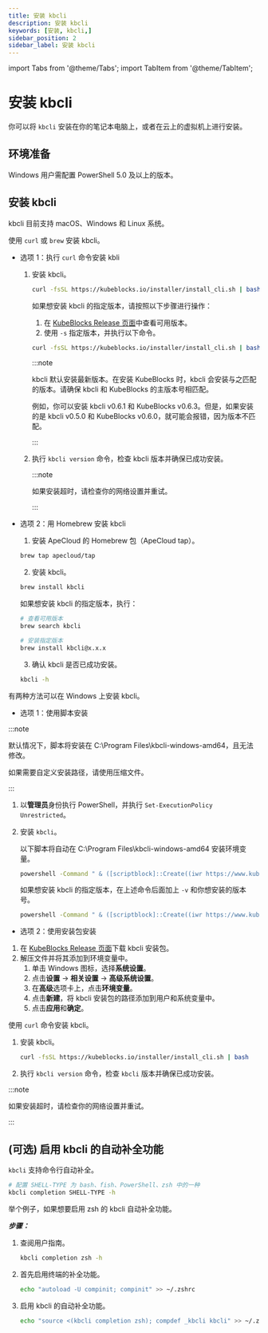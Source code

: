 ```yaml
---
title: 安装 kbcli 
description: 安装 kbcli 
keywords: [安装, kbcli,]
sidebar_position: 2
sidebar_label: 安装 kbcli
---
```


import Tabs from '@theme/Tabs';
import TabItem from '@theme/TabItem';

# 安装 kbcli

你可以将 `kbcli` 安装在你的笔记本电脑上，或者在云上的虚拟机上进行安装。

## 环境准备

Windows 用户需配置 PowerShell 5.0 及以上的版本。

## 安装 kbcli

kbcli 目前支持 macOS、Windows 和 Linux 系统。

<Tabs>
<TabItem value="macOS" label="macOS" default>

使用 `curl` 或 `brew` 安装 kbcli。

- 选项 1：执行 `curl` 命令安装 kbli

  1. 安装 kbcli。

      ```bash
      curl -fsSL https://kubeblocks.io/installer/install_cli.sh | bash
      ```

      如果想安装 kbcli 的指定版本，请按照以下步骤进行操作：
      
      1. 在 [KubeBlocks Release 页面](https://github.com/apecloud/kubeblocks/releases/)中查看可用版本。
      2. 使用 `-s` 指定版本，并执行以下命令。
        
        ```bash
        curl -fsSL https://kubeblocks.io/installer/install_cli.sh | bash -s x.x.x
        ```
    
      :::note

      kbcli 默认安装最新版本。在安装 KubeBlocks 时，kbcli 会安装与之匹配的版本。请确保 kbcli 和 KubeBlocks 的主版本号相匹配。

      例如，你可以安装 kbcli v0.6.1 和 KubeBlocks v0.6.3。但是，如果安装的是 kbcli v0.5.0 和 KubeBlocks v0.6.0，就可能会报错，因为版本不匹配。

      :::

  2. 执行 `kbcli version` 命令，检查 kbcli 版本并确保已成功安装。

      :::note

      如果安装超时，请检查你的网络设置并重试。

      :::

- 选项 2：用 Homebrew 安装 kbcli

  1. 安装 ApeCloud 的 Homebrew 包（ApeCloud tap）。
     
    ```bash
    brew tap apecloud/tap
    ```

  2. 安装 kbcli。
     
    ```bash
    brew install kbcli
    ```
      
    如果想安装 kbcli 的指定版本，执行：

    ```bash
    # 查看可用版本 
    brew search kbcli

    # 安装指定版本
    brew install kbcli@x.x.x
    ```
     
  3. 确认 kbcli 是否已成功安装。

    ```bash
    kbcli -h
    ```

  </TabItem>

  <TabItem value="Windows" label="Windows">

有两种方法可以在 Windows 上安装 kbcli。

- 选项 1：使用脚本安装

:::note

默认情况下，脚本将安装在 C:\Program Files\kbcli-windows-amd64，且无法修改。

如果需要自定义安装路径，请使用压缩文件。

:::

1. 以**管理员**身份执行 PowerShell，并执行 `Set-ExecutionPolicy Unrestricted`。
2. 安装 `kbcli`。

   以下脚本将自动在 C:\Program Files\kbcli-windows-amd64 安装环境变量。

    ```bash
    powershell -Command " & ([scriptblock]::Create((iwr https://www.kubeblocks.io/installer/install_cli.ps1)))"
    ```

    如果想安装 kbcli 的指定版本，在上述命令后面加上 `-v` 和你想安装的版本号。

    ```bash
    powershell -Command " & ([scriptblock]::Create((iwr https://www.kubeblocks.io/installer/install_cli.ps1))) -v 0.5.2"
    ```
  
- 选项 2：使用安装包安装

1. 在 [KubeBlocks Release 页面](https://github.com/apecloud/kubeblocks/releases/)下载 kbcli 安装包。
2. 解压文件并将其添加到环境变量中。
   1. 单击 Windows 图标，选择**系统设置**。
   2. 点击**设置** -> **相关设置** -> **高级系统设置**。
   3. 在**高级**选项卡上，点击**环境变量**。
   4. 点击**新建**，将 kbcli 安装包的路径添加到用户和系统变量中。
   5. 点击**应用**和**确定**。

</TabItem>

<TabItem value="Linux" label="Linux">

使用 `curl` 命令安装 kbcli。

1. 安装 kbcli。

    ```bash
    curl -fsSL https://kubeblocks.io/installer/install_cli.sh | bash
    ```

2. 执行 `kbcli version` 命令，检查 `kbcli` 版本并确保已成功安装。

:::note

如果安装超时，请检查你的网络设置并重试。

:::

</TabItem>
</Tabs>

## (可选) 启用 kbcli 的自动补全功能

`kbcli` 支持命令行自动补全。 

```bash
# 配置 SHELL-TYPE 为 bash、fish、PowerShell、zsh 中的一种
kbcli completion SHELL-TYPE -h
```

举个例子，如果想要启用 zsh 的 kbcli 自动补全功能。

***步骤：***

1. 查阅用户指南。

   ```bash
   kbcli completion zsh -h
   ```

2. 首先启用终端的补全功能。

   ```bash
   echo "autoload -U compinit; compinit" >> ~/.zshrc
   ```

3. 启用 kbcli 的自动补全功能。

   ```bash
   echo "source <(kbcli completion zsh); compdef _kbcli kbcli" >> ~/.zshrc
   ```
